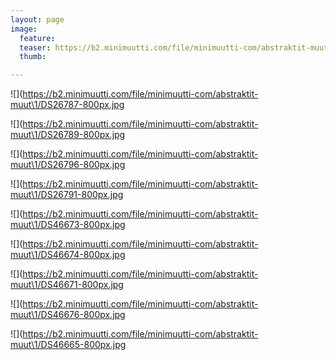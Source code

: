 ```yaml
---
layout: page
image:
  feature:
  teaser: https://b2.minimuutti.com/file/minimuutti-com/abstraktit-muut/1/DS46673-245px.jpg
  thumb:

---
```


![](https://b2.minimuutti.com/file/minimuutti-com/abstraktit-muut\1/DS26787-800px.jpg

![](https://b2.minimuutti.com/file/minimuutti-com/abstraktit-muut\1/DS26789-800px.jpg

![](https://b2.minimuutti.com/file/minimuutti-com/abstraktit-muut\1/DS26796-800px.jpg

![](https://b2.minimuutti.com/file/minimuutti-com/abstraktit-muut\1/DS26791-800px.jpg

![](https://b2.minimuutti.com/file/minimuutti-com/abstraktit-muut\1/DS46673-800px.jpg

![](https://b2.minimuutti.com/file/minimuutti-com/abstraktit-muut\1/DS46674-800px.jpg

![](https://b2.minimuutti.com/file/minimuutti-com/abstraktit-muut\1/DS46671-800px.jpg

![](https://b2.minimuutti.com/file/minimuutti-com/abstraktit-muut\1/DS46676-800px.jpg

![](https://b2.minimuutti.com/file/minimuutti-com/abstraktit-muut\1/DS46665-800px.jpg